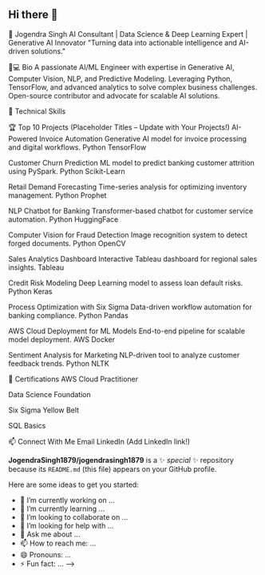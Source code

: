 ## Hi there 👋

🚀 Jogendra Singh
AI Consultant | Data Science & Deep Learning Expert | Generative AI Innovator
"Turning data into actionable intelligence and AI-driven solutions."

👨💻 Bio
A passionate AI/ML Engineer with expertise in Generative AI, Computer Vision, NLP, and Predictive Modeling. Leveraging Python, TensorFlow, and advanced analytics to solve complex business challenges. Open-source contributor and advocate for scalable AI solutions.

🔧 Technical Skills










🏆 Top 10 Projects (Placeholder Titles – Update with Your Projects!)
AI-Powered Invoice Automation
Generative AI model for invoice processing and digital workflows.
Python TensorFlow

Customer Churn Prediction
ML model to predict banking customer attrition using PySpark.
Python Scikit-Learn

Retail Demand Forecasting
Time-series analysis for optimizing inventory management.
Python Prophet

NLP Chatbot for Banking
Transformer-based chatbot for customer service automation.
Python HuggingFace

Computer Vision for Fraud Detection
Image recognition system to detect forged documents.
Python OpenCV

Sales Analytics Dashboard
Interactive Tableau dashboard for regional sales insights.
Tableau

Credit Risk Modeling
Deep Learning model to assess loan default risks.
Python Keras

Process Optimization with Six Sigma
Data-driven workflow automation for banking compliance.
Python Pandas

AWS Cloud Deployment for ML Models
End-to-end pipeline for scalable model deployment.
AWS Docker

Sentiment Analysis for Marketing
NLP-driven tool to analyze customer feedback trends.
Python NLTK

📜 Certifications
AWS Cloud Practitioner

Data Science Foundation

Six Sigma Yellow Belt

SQL Basics

📫 Connect With Me
Email
LinkedIn (Add LinkedIn link!)


**JogendraSingh1879/jogendrasingh1879** is a ✨ _special_ ✨ repository because its `README.md` (this file) appears on your GitHub profile.

Here are some ideas to get you started:

- 🔭 I’m currently working on ...
- 🌱 I’m currently learning ...
- 👯 I’m looking to collaborate on ...
- 🤔 I’m looking for help with ...
- 💬 Ask me about ...
- 📫 How to reach me: ...
- 😄 Pronouns: ...
- ⚡ Fun fact: ...
-->
